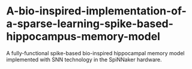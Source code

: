 # A-bio-inspired-implementation-of-a-sparse-learning-spike-based-hippocampus-memory-model
A fully-functional spike-based bio-inspired hippocampal memory model implemented with SNN technology in the SpiNNaker hardware.
